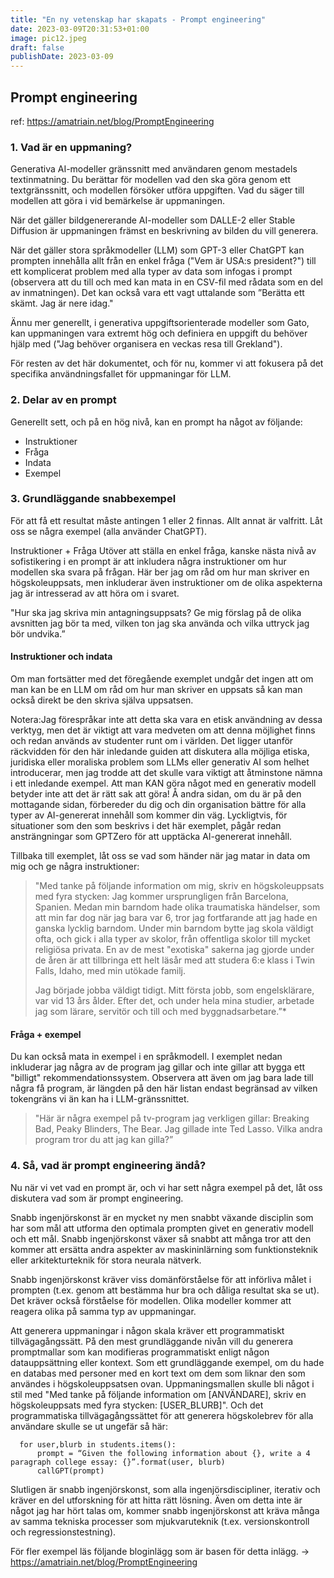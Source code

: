 ```yaml
---
title: "En ny vetenskap har skapats - Prompt engineering"
date: 2023-03-09T20:31:53+01:00
image: pic12.jpeg
draft: false
publishDate: 2023-03-09
---
```


## Prompt engineering

ref: https://amatriain.net/blog/PromptEngineering

### 1. Vad är en uppmaning?

Generativa AI-modeller gränssnitt med användaren genom mestadels textinmatning. Du berättar för modellen vad den ska göra genom ett textgränssnitt, och modellen försöker utföra uppgiften. Vad du säger till modellen att göra i vid bemärkelse är uppmaningen.

När det gäller bildgenererande AI-modeller som DALLE-2 eller Stable Diffusion är uppmaningen främst en beskrivning av bilden du vill generera.

När det gäller stora språkmodeller (LLM) som GPT-3 eller ChatGPT kan prompten innehålla allt från en enkel fråga ("Vem är USA:s president?") till ett komplicerat problem med alla typer av data som infogas i prompt (observera att du till och med kan mata in en CSV-fil med rådata som en del av inmatningen). Det kan också vara ett vagt uttalande som ”Berätta ett skämt. Jag är nere idag."

Ännu mer generellt, i generativa uppgiftsorienterade modeller som Gato, kan uppmaningen vara extremt hög och definiera en uppgift du behöver hjälp med ("Jag behöver organisera en veckas resa till Grekland").

För resten av det här dokumentet, och för nu, kommer vi att fokusera på det specifika användningsfallet för uppmaningar för LLM.

### 2. Delar av en prompt

Generellt sett, och på en hög nivå, kan en prompt ha något av följande:

* Instruktioner
* Fråga
* Indata
* Exempel

### 3. Grundläggande snabbexempel

För att få ett resultat måste antingen 1 eller 2 finnas. Allt annat är valfritt. Låt oss se några exempel (alla använder ChatGPT).

Instruktioner + Fråga
Utöver att ställa en enkel fråga, kanske nästa nivå av sofistikering i en prompt är att inkludera några instruktioner om hur modellen ska svara på frågan. Här ber jag om råd om hur man skriver en högskoleuppsats, men inkluderar även instruktioner om de olika aspekterna jag är intresserad av att höra om i svaret.

"Hur ska jag skriva min antagningsuppsats? Ge mig förslag på de olika avsnitten jag bör ta med, vilken ton jag ska använda och vilka uttryck jag bör undvika.”

#### Instruktioner och indata

Om man fortsätter med det föregående exemplet undgår det ingen att om man kan be en LLM om råd om hur man skriver en uppsats så kan man också direkt be den skriva själva uppsatsen.

Notera:Jag förespråkar inte att detta ska vara en etisk användning av dessa verktyg, men det är viktigt att vara medveten om att denna möjlighet finns och redan används av studenter runt om i världen. Det ligger utanför räckvidden för den här inledande guiden att diskutera alla möjliga etiska, juridiska eller moraliska problem som LLMs eller generativ AI som helhet introducerar, men jag trodde att det skulle vara viktigt att åtminstone nämna i ett inledande exempel. Att man KAN göra något med en generativ modell betyder inte att det är rätt sak att göra! Å andra sidan, om du är på den mottagande sidan, förbereder du dig och din organisation bättre för alla typer av AI-genererat innehåll som kommer din väg. Lyckligtvis, för situationer som den som beskrivs i det här exemplet, pågår redan ansträngningar som GPTZero för att upptäcka AI-genererat innehåll.

Tillbaka till exemplet, låt oss se vad som händer när jag matar in data om mig och ge några instruktioner:

> "Med tanke på följande information om mig, skriv en högskoleuppsats med fyra stycken: Jag kommer ursprungligen från Barcelona, ​​Spanien. Medan min barndom hade olika traumatiska händelser, som att min far dog när jag bara var 6, tror jag fortfarande att jag hade en ganska lycklig barndom. Under min barndom bytte jag skola väldigt ofta, och gick i alla typer av skolor, från offentliga skolor till mycket religiösa privata. En av de mest "exotiska" sakerna jag gjorde under de åren är att tillbringa ett helt läsår med att studera 6:e klass i Twin Falls, Idaho, med min utökade familj. 
> 
> Jag började jobba väldigt tidigt. Mitt första jobb, som engelsklärare, var vid 13 års ålder. Efter det, och under hela mina studier, arbetade jag som lärare, servitör och till och med byggnadsarbetare.”*

#### Fråga + exempel
Du kan också mata in exempel i en språkmodell. I exemplet nedan inkluderar jag några av de program jag gillar och inte gillar att bygga ett "billigt" rekommendationssystem. Observera att även om jag bara lade till några få program, är längden på den här listan endast begränsad av vilken tokengräns vi än kan ha i LLM-gränssnittet.

>"Här är några exempel på tv-program jag verkligen gillar: Breaking Bad, Peaky Blinders, The Bear. Jag gillade inte Ted Lasso. Vilka andra program tror du att jag kan gilla?”

### 4. Så, vad är prompt engineering ändå?

Nu när vi vet vad en prompt är, och vi har sett några exempel på det, låt oss diskutera vad som är prompt engineering.

Snabb ingenjörskonst är en mycket ny men snabbt växande disciplin som har som mål att utforma den optimala prompten givet en generativ modell och ett mål. Snabb ingenjörskonst växer så snabbt att många tror att den kommer att ersätta andra aspekter av maskininlärning som funktionsteknik eller arkitekturteknik för stora neurala nätverk.

Snabb ingenjörskonst kräver viss domänförståelse för att införliva målet i prompten (t.ex. genom att bestämma hur bra och dåliga resultat ska se ut). Det kräver också förståelse för modellen. Olika modeller kommer att reagera olika på samma typ av uppmaningar.

Att generera uppmaningar i någon skala kräver ett programmatiskt tillvägagångssätt. På den mest grundläggande nivån vill du generera promptmallar som kan modifieras programmatiskt enligt någon datauppsättning eller kontext. Som ett grundläggande exempel, om du hade en databas med personer med en kort text om dem som liknar den som användes i högskoleuppsatsen ovan. Uppmaningsmallen skulle bli något i stil med "Med tanke på följande information om [ANVÄNDARE], skriv en högskoleuppsats med fyra stycken: [USER_BLURB]". Och det programmatiska tillvägagångssättet för att generera högskolebrev för alla användare skulle se ut ungefär så här:

```
  for user,blurb in students.items():
      prompt = “Given the following information about {}, write a 4 paragraph college essay: {}”.format(user, blurb)
      callGPT(prompt)
```

Slutligen är snabb ingenjörskonst, som alla ingenjörsdiscipliner, iterativ och kräver en del utforskning för att hitta rätt lösning. Även om detta inte är något jag har hört talas om, kommer snabb ingenjörskonst att kräva många av samma tekniska processer som mjukvaruteknik (t.ex. versionskontroll och regressionstestning).

För fler exempel läs följande bloginlägg som är basen för detta inlägg. -> https://amatriain.net/blog/PromptEngineering
